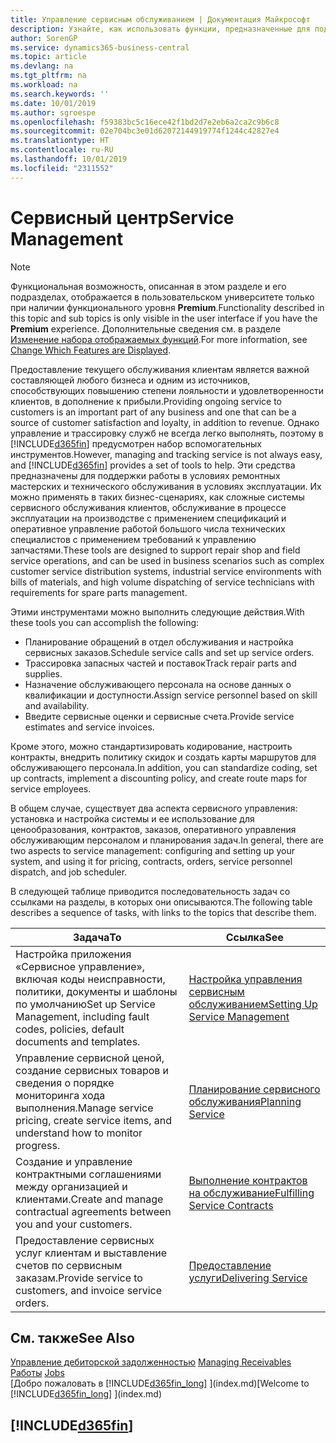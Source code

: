 ```yaml
---
title: Управление сервисным обслуживанием | Документация Майкрософт
description: Узнайте, как использовать функции, предназначенные для поддержки операций ремонтной мастерской и выездного обслуживания.
author: SorenGP
ms.service: dynamics365-business-central
ms.topic: article
ms.devlang: na
ms.tgt_pltfrm: na
ms.workload: na
ms.search.keywords: ''
ms.date: 10/01/2019
ms.author: sgroespe
ms.openlocfilehash: f59383bc5c16ece42f1bd2d7e2eb6a2ca2c9b6c8
ms.sourcegitcommit: 02e704bc3e01d62072144919774f1244c42827e4
ms.translationtype: HT
ms.contentlocale: ru-RU
ms.lasthandoff: 10/01/2019
ms.locfileid: "2311552"
---
```

# <a name="service-management"></a><span data-ttu-id="09947-103">Сервисный центр</span><span class="sxs-lookup"><span data-stu-id="09947-103">Service Management</span></span>
> [!NOTE]
> <span data-ttu-id="09947-104">Функциональная возможность, описанная в этом разделе и его подразделах, отображается в пользовательском университете только при наличии функционального уровня **Premium**.</span><span class="sxs-lookup"><span data-stu-id="09947-104">Functionality described in this topic and sub topics is only visible in the user interface if you have the **Premium** experience.</span></span> <span data-ttu-id="09947-105">Дополнительные сведения см. в разделе [Изменение набора отображаемых функций](ui-experiences.md).</span><span class="sxs-lookup"><span data-stu-id="09947-105">For more information, see [Change Which Features are Displayed](ui-experiences.md).</span></span>

<span data-ttu-id="09947-106">Предоставление текущего обслуживания клиентам является важной составляющей любого бизнеса и одним из источников, способствующих повышению степени лояльности и удовлетворенности клиентов, в дополнение к прибыли.</span><span class="sxs-lookup"><span data-stu-id="09947-106">Providing ongoing service to customers is an important part of any business and one that can be a source of customer satisfaction and loyalty, in addition to revenue.</span></span> <span data-ttu-id="09947-107">Однако управление и трассировку служб не всегда легко выполнять, поэтому в [!INCLUDE[d365fin](includes/d365fin_md.md)] предусмотрен набор вспомогательных инструментов.</span><span class="sxs-lookup"><span data-stu-id="09947-107">However, managing and tracking service is not always easy, and [!INCLUDE[d365fin](includes/d365fin_md.md)] provides a set of tools to help.</span></span> <span data-ttu-id="09947-108">Эти средства предназначены для поддержки работы в условиях ремонтных мастерских и технического обслуживания в условиях эксплуатации. Их можно применять в таких бизнес-сценариях, как сложные системы сервисного обслуживания клиентов, обслуживание в процессе эксплуатации на производстве с применением спецификаций и оперативное управление работой большого числа технических специалистов с применением требований к управлению запчастями.</span><span class="sxs-lookup"><span data-stu-id="09947-108">These tools are designed to support repair shop and field service operations, and can be used in business scenarios such as complex customer service distribution systems, industrial service environments with bills of materials, and high volume dispatching of service technicians with requirements for spare parts management.</span></span>  

 <span data-ttu-id="09947-109">Этими инструментами можно выполнить следующие действия.</span><span class="sxs-lookup"><span data-stu-id="09947-109">With these tools you can accomplish the following:</span></span>  

* <span data-ttu-id="09947-110">Планирование обращений в отдел обслуживания и настройка сервисных заказов.</span><span class="sxs-lookup"><span data-stu-id="09947-110">Schedule service calls and set up service orders.</span></span>  
* <span data-ttu-id="09947-111">Трассировка запасных частей и поставок</span><span class="sxs-lookup"><span data-stu-id="09947-111">Track repair parts and supplies.</span></span>  
* <span data-ttu-id="09947-112">Назначение обслуживающего персонала на основе данных о квалификации и доступности.</span><span class="sxs-lookup"><span data-stu-id="09947-112">Assign service personnel based on skill and availability.</span></span>  
* <span data-ttu-id="09947-113">Введите сервисные оценки и сервисные счета.</span><span class="sxs-lookup"><span data-stu-id="09947-113">Provide service estimates and service invoices.</span></span>  

<span data-ttu-id="09947-114">Кроме этого, можно стандартизировать кодирование, настроить контракты, внедрить политику скидок и создать карты маршрутов для обслуживающего персонала.</span><span class="sxs-lookup"><span data-stu-id="09947-114">In addition, you can standardize coding, set up contracts, implement a discounting policy, and create route maps for service employees.</span></span>  

<span data-ttu-id="09947-115">В общем случае, существует два аспекта сервисного управления: установка и настройка системы и ее использование для ценообразования, контрактов, заказов, оперативного управления обслуживающим персоналом и планирования задач.</span><span class="sxs-lookup"><span data-stu-id="09947-115">In general, there are two aspects to service management: configuring and setting up your system, and using it for pricing, contracts, orders, service personnel dispatch, and job scheduler.</span></span>  

<span data-ttu-id="09947-116">В следующей таблице приводится последовательность задач со ссылками на разделы, в которых они описываются.</span><span class="sxs-lookup"><span data-stu-id="09947-116">The following table describes a sequence of tasks, with links to the topics that describe them.</span></span>   

|<span data-ttu-id="09947-117">**Задача**</span><span class="sxs-lookup"><span data-stu-id="09947-117">**To**</span></span>|<span data-ttu-id="09947-118">**Ссылка**</span><span class="sxs-lookup"><span data-stu-id="09947-118">**See**</span></span>|  
|------------|-------------|  
|<span data-ttu-id="09947-119">Настройка приложения «Сервисное управление», включая коды неисправности, политики, документы и шаблоны по умолчанию</span><span class="sxs-lookup"><span data-stu-id="09947-119">Set up Service Management, including fault codes, policies, default documents and templates.</span></span>|[<span data-ttu-id="09947-120">Настройка управления сервисным обслуживанием</span><span class="sxs-lookup"><span data-stu-id="09947-120">Setting Up Service Management</span></span>](service-setup-service.md)|  
|<span data-ttu-id="09947-121">Управление сервисной ценой, создание сервисных товаров и сведения о порядке мониторинга хода выполнения.</span><span class="sxs-lookup"><span data-stu-id="09947-121">Manage service pricing, create service items, and understand how to monitor progress.</span></span>|[<span data-ttu-id="09947-122">Планирование сервисного обслуживания</span><span class="sxs-lookup"><span data-stu-id="09947-122">Planning Service</span></span>](service-plan-service.md)|  
|<span data-ttu-id="09947-123">Создание и управление контрактными соглашениями между организацией и клиентами.</span><span class="sxs-lookup"><span data-stu-id="09947-123">Create and manage contractual agreements between you and your customers.</span></span>|[<span data-ttu-id="09947-124">Выполнение контрактов на обслуживание</span><span class="sxs-lookup"><span data-stu-id="09947-124">Fulfilling Service Contracts</span></span>](service-fulfill-service-contracts.md)|  
|<span data-ttu-id="09947-125">Предоставление сервисных услуг клиентам и выставление счетов по сервисным заказам.</span><span class="sxs-lookup"><span data-stu-id="09947-125">Provide service to customers, and invoice service orders.</span></span>|[<span data-ttu-id="09947-126">Предоставление услуги</span><span class="sxs-lookup"><span data-stu-id="09947-126">Delivering Service</span></span>](service-deliver-service.md)|  

## <a name="see-also"></a><span data-ttu-id="09947-127">См. также</span><span class="sxs-lookup"><span data-stu-id="09947-127">See Also</span></span>  
<span data-ttu-id="09947-128">[Управление дебиторской задолженностью](receivables-manage-receivables.md) </span><span class="sxs-lookup"><span data-stu-id="09947-128">[Managing Receivables](receivables-manage-receivables.md) </span></span>  
<span data-ttu-id="09947-129">[Работы](projects-how-create-jobs.md) </span><span class="sxs-lookup"><span data-stu-id="09947-129">[Jobs](projects-how-create-jobs.md) </span></span>  
<span data-ttu-id="09947-130">[Добро пожаловать в [!INCLUDE[d365fin_long](includes/d365fin_long_md.md)] ](index.md)</span><span class="sxs-lookup"><span data-stu-id="09947-130">[Welcome to [!INCLUDE[d365fin_long](includes/d365fin_long_md.md)] ](index.md)</span></span>

## [!INCLUDE[d365fin](includes/free_trial_md.md)]  
